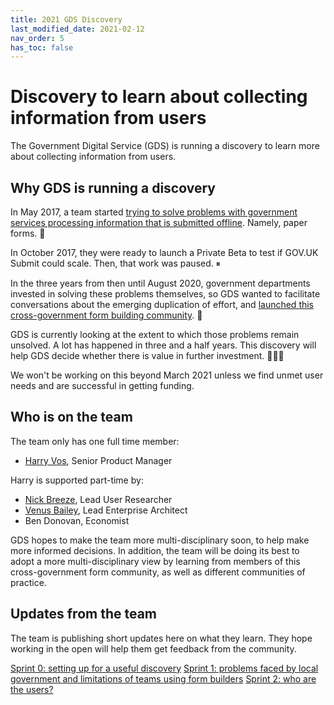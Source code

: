 ```yaml
---
title: 2021 GDS Discovery
last_modified_date: 2021-02-12
nav_order: 5
has_toc: false
---
```


# Discovery to learn about collecting information from users

The Government Digital Service (GDS) is running a discovery to learn more about collecting information from users.

## Why GDS is running a discovery

In May 2017, a team started [trying to solve problems with government services processing information that is submitted offline](https://governmentasaplatform.blog.gov.uk/2017/09/15/collecting-information/). Namely, paper forms. 📄

In October 2017, they were ready to launch a Private Beta to test if GOV.UK Submit could scale. Then, that work was paused. ⏸

In the three years from then until August 2020, government departments invested in solving these problems themselves, so GDS wanted to facilitate conversations about the emerging duplication of effort, and [launched this cross-government form building community](https://technology.blog.gov.uk/2020/08/12/join-the-cross-government-form-building-community/). 🚀

GDS is currently looking at the extent to which those problems remain unsolved. A lot has happened in three and a half years. This discovery will help GDS decide whether there is value in further investment. 🤷🏻‍♂️

We won't be working on this beyond March 2021 unless we find unmet user needs and are successful in getting funding.

## Who is on the team

The team only has one full time member:

- [Harry Vos](https://twitter.com/vosageroll), Senior Product Manager

Harry is supported part-time by:

- [Nick Breeze](https://www.linkedin.com/in/nick-breeze-87522530/), Lead User Researcher
- [Venus Bailey](https://twitter.com/VenusShum), Lead Enterprise Architect
- Ben Donovan, Economist

GDS hopes to make the team more multi-disciplinary soon, to help make more informed decisions. In addition, the team will be doing its best to adopt a more multi-disciplinary view by learning from members of this cross-government form community, as well as different communities of practice.

## Updates from the team

The team is publishing short updates here on what they learn. They hope working in the open will help them get feedback from the community.

[Sprint 0: setting up for a useful discovery](/x-gov-form-community/2021-discovery/sprint-0)
[Sprint 1: problems faced by local government and limitations of teams using form builders](/x-gov-form-community/2021-discovery/sprint-1)
[Sprint 2: who are the users?](/x-gov-form-community/2021-discovery/sprint-2)
